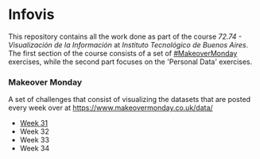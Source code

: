 # Infovis

This repository contains all the work done as part of the course _72.74 - Visualización de la Información_ at _Instituto Tecnológico de Buenos Aires_. The first section of the course consists of a set of [#MakeoverMonday](https://twitter.com/hashtag/MakeOverMonday?src=hashtag_click) exercises, while the second part focuses on the 'Personal Data' exercises.

### Makeover Monday
A set of challenges that consist of visualizing the datasets that are posted every week over at <https://www.makeovermonday.co.uk/data/> 
- [Week 31](https://lucas-sg.github.io/infovis/Makeover%20Monday/Week%2031/makeovermonday-w31.html)
- Week 32
- Week 33
- Week 34
